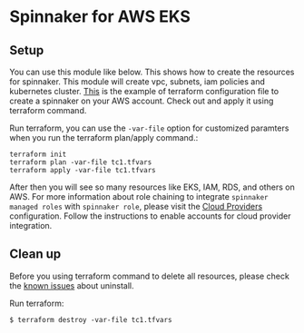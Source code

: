 # Spinnaker for AWS EKS

## Setup
You can use this module like below. This shows how to create the resources for spinnaker. This module will create vpc, subnets, iam policies and kubernetes cluster.
[This](main.tf) is the example of terraform configuration file to create a spinnaker on your AWS account. Check out and apply it using terraform command.

Run terraform, you can use the `-var-file` option for customized paramters when you run the terraform plan/apply command.:
```
terraform init
terraform plan -var-file tc1.tfvars
terraform apply -var-file tc1.tfvars
```
After then you will see so many resources like EKS, IAM, RDS, and others on AWS. For more information about role chaining to integrate `spinnaker managed roles` with `spinnaker role`, please visit the [Cloud Providers](https://github.com/Young-ook/terraform-aws-spinnaker/blob/main/README.md#cloud-providers) configuration. Follow the instructions to enable accounts for cloud provider integration.

## Clean up
Before you using terraform command to delete all resources, please check the [known issues](https://github.com/Young-ook/terraform-aws-spinnaker/tree/main#hangs-at-destroying) about uninstall.

Run terraform:
```
$ terraform destroy -var-file tc1.tfvars
```


